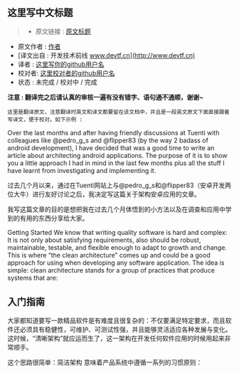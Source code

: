 这里写中文标题
---

> * 原文链接 : [原文标题](原文url)
* 原文作者 : [作者](作者的博客或者其他社交页面)
* [译文出自 :  开发技术前线 www.devtf.cn](http://www.devtf.cn)
* 译者 : [这里写你的github用户名](github链接) 
* 校对者: [这里校对者的github用户名](github链接)  
* 状态 :  未完成 / 校对中 / 完成 

**注意 : 翻译完之后请认真的审核一遍有没有错字、语句通不通顺，谢谢~**


`这里是翻译原文，注意翻译时英文和译文都要留在该文档中，并且是一段英文原文下面直接跟着写译文，便于校对。如下示例 : `

Over the last months and after having friendly discussions at Tuenti with colleagues like @pedro_g_s and @flipper83 (by the way 2 badass of android development), I have decided that was a good time to write an article about architecting android applications.
The purpose of it is to show you a little approach I had in mind in the last few months plus all the stuff I have learnt from investigating and implementing it.

过去几个月以来，通过在Tuenti网站上与@pedro_g_s和@flipper83（安卓开发两位大牛）进行友好讨论之后，我决定写这篇关于架构安卓应用的文章。     

我写这篇文章的目的是想把我在过去几个月体悟到的小方法以及在调查和应用中学到的有用的东西分享给大家。

Getting Started
We know that writing quality software is hard and complex: It is not only about satisfying requirements, also should be robust, maintainable, testable, and flexible enough to adapt to growth and change. This is where “the clean architecture” comes up and could be a good approach for using when developing any software application.
The idea is simple: clean architecture stands for a group of practices that produce systems that are:

## 入门指南
大家都知道要写一款精品软件是有难度且很复杂的：不仅要满足特定要求，而且软件还必须具有稳健性，可维护、可测试性强，并且能够灵活适应各种发展与变化。这时候，“清晰架构”就应运而生了，这一架构在开发任何软件应用的时候用起来非常顺手。

这个思路很简单：简洁架构 意味着产品系统中遵循一系列的习惯原则：